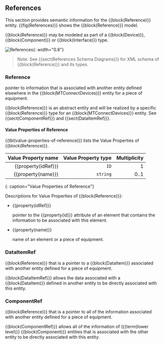
## References

This section provides semantic information for the {{block(Reference)}} entity. {{fig(References)}} shows the {{block(Reference)}} model. 

{{block(Reference)}} may be modeled as part of a {{block(Device)}}, {{block(Component)}} or {{block(Interface)}} type.

![References](figures/References.png "References"){: width="0.8"}

> Note: See {{sect(References Schema Diagrams)}} for XML schema of {{block(Reference)}} and its types.

### Reference


pointer to information that is associated with another entity defined elsewhere in the {{block(MTConnectDevices)}} entity for a piece of equipment.

{{block(Reference)}} is an abstract entity and will be realized by a specific {{block(Reference)}} type for an {{block(MTConnectDevices)}} entity. See {{sect(ComponentRef)}} and {{sect(DataItemRef)}}.

#### Value Properties of Reference

{{tbl(value-properties-of-reference)}} lists the Value Properties of {{block(Reference)}}.

| Value Property name | Value Property type | Multiplicity |
|--------------------:|--------------------:|-------------:|
| {{property(idRef)}} | `ID` | 1 |
| {{property(name)}} | `string` | 0..1 |
{: caption="Value Properties of Reference"}

Descriptions for Value Properties of {{block(Reference)}}:

* {{property(idRef)}} 

    pointer to the {{property(id)}} attribute of an element that contains the information to be associated with this element.

* {{property(name)}} 

     name of an element or a piece of equipment.

### DataItemRef


{{block(Reference)}} that is a pointer to a {{block(DataItem)}} associated with another entity defined for a piece of equipment.

{{block(DataItemRef)}} allows the data associated with a {{block(DataItem)}} defined in another entity to be directly associated with this entity.

### ComponentRef


{{block(Reference)}} that is a pointer to all of the information associated with another entity defined for a piece of equipment.


{{block(ComponentRef)}} allows all of the information of ({{term(lower level)}} {{block(Component)}} entities that is associated with the other entity to be directly associated with this entity.
